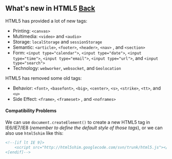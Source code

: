 ## What's new in HTML5 [Back](./qa.md)

HTML5 has provided a lot of new tags:

- Printing: `<canvas>`
- Multimedia: `<video>` and `<audio>`
- Storage: `localStorage` and `sessionStorage`
- Semantic: `<article>`, `<footer>`, `<header>`, `<nav>` , and `<section>`
- Form: `<input type="calendar">`, `<input type="date">`, `<input type="time">`, `<input type="email">`, `<input type="url">`, and `<input type="search">`
- Technology: `webworker`, `websocket`, and `Geolocation`

HTML5 has removed some old tags:

- Behavior: `<font>`, `<basefont>`, `<big>`, `<center>`, `<s>`, `<strike>`, `<tt>`, and `<u>`
- Side Effect: `<frame>`, `<frameset>` , and `<noframes>`

#### Compatibility Problems

We can use `document.createElement()` to create a new HTML5 tag in IE6/IE7/IE8 (*remember to define the default style of those tags*), or we can also use `html5shim` like this:

```html
<!--[if lt IE 9]>
    <script src="http://html5shim.googlecode.com/svn/trunk/html5.js"></script>
<[endif]-->
```